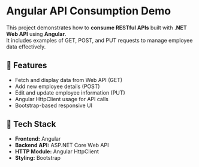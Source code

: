 # Angular API Consumption Demo

This project demonstrates how to **consume RESTful APIs** built with **.NET Web API** using **Angular**.  
It includes examples of GET, POST, and PUT requests to manage employee data effectively.

## 🚀 Features
- Fetch and display data from Web API (GET)
- Add new employee details (POST)
- Edit and update employee information (PUT)
- Angular HttpClient usage for API calls
- Bootstrap-based responsive UI

## 🧰 Tech Stack
- **Frontend:** Angular  
- **Backend API:** ASP.NET Core Web API  
- **HTTP Module:** Angular HttpClient  
- **Styling:** Bootstrap 
